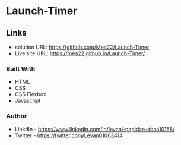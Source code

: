 # Launch-Timer

## Links

- solution URL: https://github.com/Mea22/Launch-Timer
- Live site URL:  https://mea22.github.io/Launch-Timer/


### Built With

- HTML
- CSS
- CSS Flexbox
- Javascript

### Author
- LinkdIn - https://www.linkedin.com/in/levani-papidze-abaa10158/
- Twitter - https://twitter.com/Levan01063414
